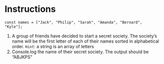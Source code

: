 # Instructions


```
const names = ["Jack", "Philip", "Sarah", "Amanda", "Bernard", "Kyle"];
```

1. A group of friends have decided to start a secret society. The society’s name will be the first letter of each of their  names sorted in alphabetical order.
   `Hint`: a string is an array of letters
2. Console.log the name of their secret society. The output should be “ABJKPS”